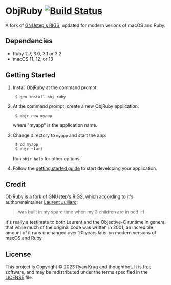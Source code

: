 # ObjRuby [![Build Status](https://github.com/keegnotrub/obj-ruby/actions/workflows/ci.yml/badge.svg?branch=main)](https://github.com/keegnotrub/obj-ruby/actions?query=workflow%3Aci+branch%3Amain)

A fork of [GNUstep's RIGS](https://github.com/gnustep/libs-ruby), updated for modern verions of macOS and Ruby.

## Dependencies

- Ruby 2.7, 3.0, 3.1 or 3.2
- macOS 11, 12, or 13

## Getting Started

1. Install ObjRuby at the command prompt:

        $ gem install obj_ruby

2. At the command prompt, create a new ObjRuby application:

        $ objr new myapp

   where "myapp" is the application name.

3. Change directory to `myapp` and start the app:

        $ cd myapp
        $ objr start

   Run `objr help` for other options.

5. Follow the [getting started guide](docs/getting-started.md) to start developing your application.


## Credit

ObjRuby is a fork of [GNUstep's RIGS](https://github.com/gnustep/libs-ruby), which according to it's author/maintainer [Laurent Julliard](https://github.com/ljulliar):

>  was built in my spare time when my 3 children are in bed :-)

It's really a testimate to both Laurent and the Objective-C runtime in general that while much of the original code was written in 2001, an incredible amount of it runs unchanged over 20 years later on modern versions of macOS and Ruby.


## License

This project is Copyright © 2023 Ryan Krug and thoughtbot. It is free software, and may be redistributed under the terms specified in the [LICENSE](https://github.com/keegnotrub/obj-ruby/blob/main/LICENSE) file.
